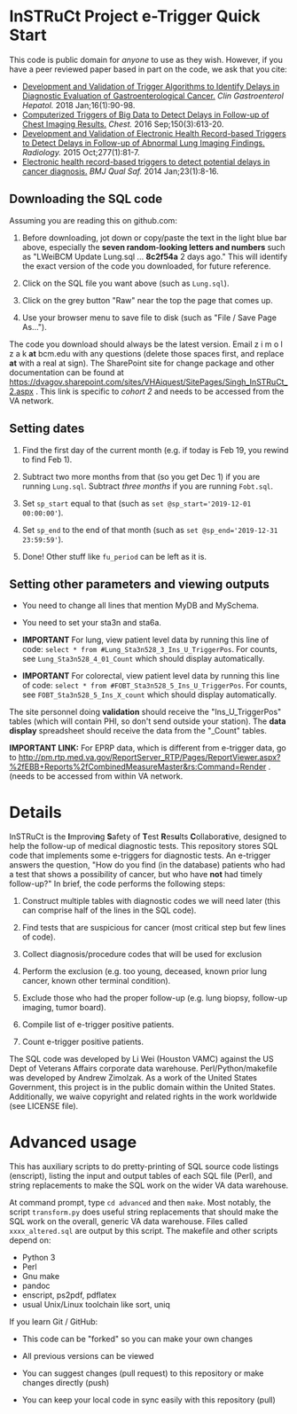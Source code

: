 InSTRuCt Project e-Trigger Quick Start
========

This code is public domain for *anyone* to use as they wish. However,
if you have a peer reviewed paper based in part on the code, we ask
that you cite:

- [Development and Validation of Trigger Algorithms to Identify Delays in Diagnostic Evaluation of Gastroenterological Cancer.](https://pubmed.ncbi.nlm.nih.gov/28804030/) *Clin Gastroenterol Hepatol.* 2018 Jan;16(1):90-98.
- [Computerized Triggers of Big Data to Detect Delays in Follow-up of Chest Imaging Results.](https://pubmed.ncbi.nlm.nih.gov/27178786/) *Chest.* 2016 Sep;150(3):613-20.
- [Development and Validation of Electronic Health Record-based Triggers to Detect Delays in Follow-up of Abnormal Lung Imaging Findings.](https://pubmed.ncbi.nlm.nih.gov/25961634/) *Radiology.* 2015 Oct;277(1):81-7.
- [Electronic health record-based triggers to detect potential delays in cancer diagnosis.](https://pubmed.ncbi.nlm.nih.gov/23873756/) *BMJ Qual Saf.* 2014 Jan;23(1):8-16.


Downloading the SQL code
--------

Assuming you are reading this on github.com:

1. Before downloading, jot down or copy/paste the text in the light
blue bar above, especially the **seven random-looking letters and
numbers** such as "LWeiBCM Update Lung.sql ... **8c2f54a** 2 days
ago." This will identify the exact version of the code you downloaded,
for future reference.

2. Click on the SQL file you want above (such as `Lung.sql`).

3. Click on the grey button "Raw" near the top the page that comes up.

4. Use your browser menu to save file to disk (such as "File / Save
Page As...").

The code you download should always be the latest version. Email z i m
o l z a k **at** bcm.edu with any questions (delete those spaces
first, and replace **at** with a real at sign). The SharePoint site
for change package and other documentation can be found at
https://dvagov.sharepoint.com/sites/VHAiquest/SitePages/Singh_InSTRuCt_2.aspx 
. This link is specific to *cohort 2* and needs to be accessed from the VA network.

Setting dates
--------

1. Find the first day of the current month (e.g. if today is Feb 19,
you rewind to find Feb 1).

2. Subtract two more months from that (so you get Dec 1) if you are running `Lung.sql`. Subtract *three months* if you are running `Fobt.sql`.

3. Set `sp_start` equal to that (such as `set @sp_start='2019-12-01 00:00:00'`).

4. Set `sp_end` to the end of that month (such as `set @sp_end='2019-12-31 23:59:59'`).

5. Done! Other stuff like `fu_period` can be left as it is.

Setting other parameters and viewing outputs
--------

- You need to change all lines that mention MyDB and MySchema.

- You need to set your sta3n and sta6a.

- **IMPORTANT** For lung, view patient level data by running this line of code:
`select * from #Lung_Sta3n528_3_Ins_U_TriggerPos`. For counts, see `Lung_Sta3n528_4_01_Count` which should display automatically.

- **IMPORTANT** For colorectal, view patient level data by running this line of code:
`select * from #FOBT_Sta3n528_5_Ins_U_TriggerPos`. For counts, see `FOBT_Sta3n528_5_Ins_X_count` which should display automatically.

The site personnel doing **validation** should receive the
"Ins_U_TriggerPos" tables (which will contain PHI, so don't send
outside your station). The **data display** spreadsheet should receive
the data from the "_Count" tables.

**IMPORTANT LINK:** For EPRP data, which is different from e-trigger data, go to http://pm.rtp.med.va.gov/ReportServer_RTP/Pages/ReportViewer.aspx?%2fEBB+Reports%2fCombinedMeasureMaster&rs:Command=Render . (needs to be accessed from within VA network.


Details
========

InSTRuCt is the **I**mprovi**n**g **S**afety of **T**est
**R**es**u**lts **C**ollabora**t**ive, designed to help the follow-up
of medical diagnostic tests. This repository stores SQL code that
implements some e-triggers for diagnostic tests. An e-trigger answers
the question, "How do you find (in the database) patients who had a
test that shows a possibility of cancer, but who have **not** had
timely follow-up?" In brief, the code performs the following steps:

1. Construct multiple tables with diagnostic codes we will need later
(this can comprise half of the lines in the SQL code).

2. Find tests that are suspicious for cancer (most critical step but
few lines of code).

3. Collect diagnosis/procedure codes that will be used for exclusion

4. Perform the exclusion (e.g. too young, deceased, known prior lung
cancer, known other terminal condition).

5. Exclude those who had the proper follow-up (e.g. lung biopsy,
follow-up imaging, tumor board).

6. Compile list of e-trigger positive patients.

7. Count e-trigger positive patients.

The SQL code was developed by Li Wei (Houston VAMC) against the US
Dept of Veterans Affairs corporate data warehouse.
Perl/Python/makefile was developed by Andrew Zimolzak. As a work of
the United States Government, this project is in the public domain
within the United States. Additionally, we waive copyright and related
rights in the work worldwide (see LICENSE file).


Advanced usage
========

This has auxiliary scripts to do pretty-printing of SQL source code
listings (enscript), listing the input and output tables of each SQL
file (Perl), and string replacements to make the SQL work on the wider
VA data warehouse.

At command prompt, type `cd advanced` and then `make`. Most notably,
the script `transform.py` does useful string replacements that should
make the SQL work on the overall, generic VA data warehouse. Files
called `xxxx_altered.sql` are output by this script. The makefile and
other scripts depend on:

- Python 3
- Perl
- Gnu make
- pandoc
- enscript, ps2pdf, pdflatex
- usual Unix/Linux toolchain like sort, uniq

If you learn Git / GitHub:

- This code can be "forked" so you can make your own changes

- All previous versions can be viewed

- You can suggest changes (pull request) to this repository or make
changes directly (push)

- You can keep your local code in sync easily with this repository (pull)
